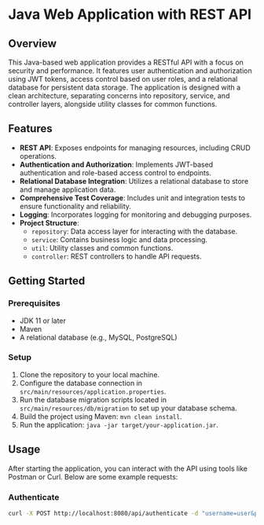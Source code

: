 # Java Web Application with REST API

## Overview
This Java-based web application provides a RESTful API with a focus on security and performance. It features user authentication and authorization using JWT tokens, access control based on user roles, and a relational database for persistent data storage. The application is designed with a clean architecture, separating concerns into repository, service, and controller layers, alongside utility classes for common functions.

## Features
- **REST API**: Exposes endpoints for managing resources, including CRUD operations.
- **Authentication and Authorization**: Implements JWT-based authentication and role-based access control to endpoints.
- **Relational Database Integration**: Utilizes a relational database to store and manage application data.
- **Comprehensive Test Coverage**: Includes unit and integration tests to ensure functionality and reliability.
- **Logging**: Incorporates logging for monitoring and debugging purposes.
- **Project Structure**:
  - `repository`: Data access layer for interacting with the database.
  - `service`: Contains business logic and data processing.
  - `util`: Utility classes and common functions.
  - `controller`: REST controllers to handle API requests.

## Getting Started

### Prerequisites
- JDK 11 or later
- Maven
- A relational database (e.g., MySQL, PostgreSQL)

### Setup
1. Clone the repository to your local machine.
2. Configure the database connection in `src/main/resources/application.properties`.
3. Run the database migration scripts located in `src/main/resources/db/migration` to set up your database schema.
4. Build the project using Maven: `mvn clean install`.
5. Run the application: `java -jar target/your-application.jar`.

## Usage
After starting the application, you can interact with the API using tools like Postman or Curl. Below are some example requests:

### Authenticate
```bash
curl -X POST http://localhost:8080/api/authenticate -d "username=user&password=password"
